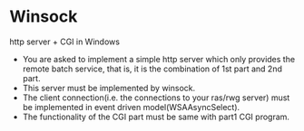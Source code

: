# Winsock

http server + CGI in Windows
* You are asked to implement a simple http server which only provides the remote batch service, that is, it is the combination of 1st part and 2nd part.
* This server must be implemented by winsock.
* The client connection(i.e. the connections to your ras/rwg server) must be implemented in event driven model(WSAAsyncSelect).
* The functionality of the CGI part must be same with part1 CGI program.
